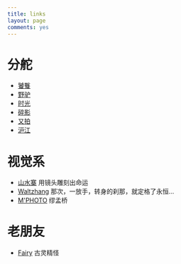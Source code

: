 ```yaml
---
title: links
layout: page
comments: yes
---
```


# 分舵

- [饕餮](http://www.dianping.com/member/ironman)
- [野驴](http://sns.lvye.cn/space-uid-690516.html)
- [时光](http://i.mtime.com/siemenszhang/)
- [碎影](http://picasaweb.google.com/trsiemenszhang)
- [又拍](http://jeff-zhang.yupoo.com/)
- [沪江](http://bulo.hjenglish.com/app/home/)

# 视觉系

- [山水寨](http://www.shaynez.com/) 用镜头雕刻出命运
- [Waltzhang](http://www.waltzhang.com/) 那次，一放手，转身的刹那，就定格了永恒…
- [M'PHOTO](http://zhan.renren.com/miaophoto?checked=true) 缪孟桥

# 老朋友

- [Fairy](http://blog.cos.name/fan) 古灵精怪
